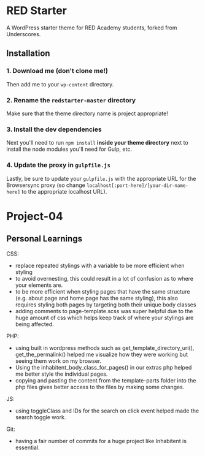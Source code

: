 # RED Starter

A WordPress starter theme for RED Academy students, forked from Underscores.

## Installation

### 1. Download me (don't clone me!)

Then add me to your `wp-content` directory.

### 2. Rename the `redstarter-master` directory

Make sure that the theme directory name is project appropriate!

### 3. Install the dev dependencies

Next you'll need to run `npm install` **inside your theme directory** next to install the node modules you'll need for Gulp, etc.

### 4. Update the proxy in `gulpfile.js`

Lastly, be sure to update your `gulpfile.js` with the appropriate URL for the Browsersync proxy (so change `localhost[:port-here]/[your-dir-name-here]` to the appropriate localhost URL).
# Project-04

## Personal Learnings

CSS: 
- replace repeated stylings with a variable to be more efficient when styling
- to avoid overnesting, this could result in a lot of confusion as to where your elements are.
- to be more efficient when styling pages that have the same structure (e.g. about page and home page has the same styling), this also requires styling both pages by targeting both their unique body classes
- adding comments to page-template.scss was super helpful due to the huge amount of css which helps keep track of where your stylings are being affected.

PHP:
- using built in wordpress methods such as get_template_directory_uri(), get_the_permalink() helped me visualize how they were working but seeing them work on my browser.
- Using the inhabitent_body_class_for_pages() in our extras php helped me better style the individual pages.
- copying and pasting the content from the template-parts folder into the php files gives better access to the files by making some changes.

JS:
- using toggleClass and IDs for the search on click event helped made the search toggle work. 

Git: 
- having a fair number of commits for a huge project like Inhabitent is essential.


